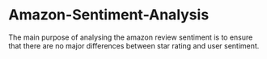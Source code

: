# Amazon-Sentiment-Analysis

The main purpose of analysing the amazon review sentiment is to ensure that there are no major differences between star rating and user sentiment.

